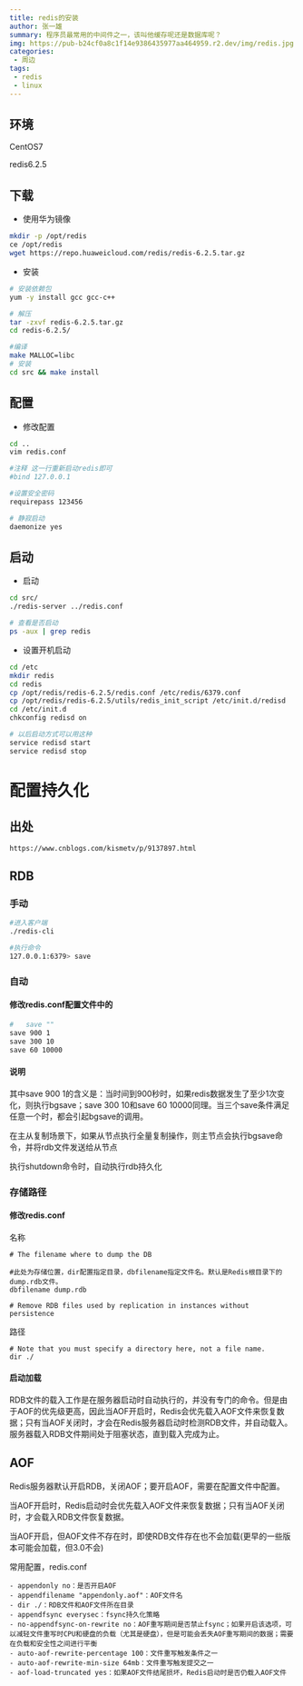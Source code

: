 ```yaml
---
title: redis的安装
author: 张一雄
summary: 程序员最常用的中间件之一，该叫他缓存呢还是数据库呢？
img: https://pub-b24cf0a8c1f14e9386435977aa464959.r2.dev/img/redis.jpg
categories:
 - 周边
tags:
 - redis
 - linux
---
```


## 环境

CentOS7 

redis6.2.5

## 下载

- 使用华为镜像

```sh
mkdir -p /opt/redis
ce /opt/redis
wget https://repo.huaweicloud.com/redis/redis-6.2.5.tar.gz
```

- 安装

```sh
# 安装依赖包
yum -y install gcc gcc-c++

# 解压
tar -zxvf redis-6.2.5.tar.gz
cd redis-6.2.5/

#编译
make MALLOC=libc
# 安装
cd src && make install
```

## 配置

- 修改配置

```sh
cd ..
vim redis.conf

#注释 这一行重新启动redis即可
#bind 127.0.0.1

#设置安全密码
requirepass 123456

# 静寂启动	
daemonize yes
```

## 启动

- 启动

```sh
cd src/
./redis-server ../redis.conf

# 查看是否启动
ps -aux | grep redis
```

- 设置开机启动

```sh
cd /etc
mkdir redis
cd redis
cp /opt/redis/redis-6.2.5/redis.conf /etc/redis/6379.conf
cp /opt/redis/redis-6.2.5/utils/redis_init_script /etc/init.d/redisd
cd /etc/init.d
chkconfig redisd on

# 以后启动方式可以用这种
service redisd start
service redisd stop
```

# 配置持久化

## 出处

```http
https://www.cnblogs.com/kismetv/p/9137897.html
```

## RDB

### 手动

```sh
#进入客户端
./redis-cli 

#执行命令
127.0.0.1:6379> save
```

### 自动

#### 修改redis.conf配置文件中的

```sh
#   save ""
save 900 1
save 300 10
save 60 10000
```

#### 说明

其中save 900 1的含义是：当时间到900秒时，如果redis数据发生了至少1次变化，则执行bgsave；save 300 10和save 60 10000同理。当三个save条件满足任意一个时，都会引起bgsave的调用。

在主从复制场景下，如果从节点执行全量复制操作，则主节点会执行bgsave命令，并将rdb文件发送给从节点

执行shutdown命令时，自动执行rdb持久化

### 存储路径

#### 修改redis.conf

名称

```properties
# The filename where to dump the DB

#此处为存储位置，dir配置指定目录，dbfilename指定文件名。默认是Redis根目录下的dump.rdb文件。
dbfilename dump.rdb 

# Remove RDB files used by replication in instances without persistence
```

路径

```properties
# Note that you must specify a directory here, not a file name.
dir ./
```

#### 启动加载

RDB文件的载入工作是在服务器启动时自动执行的，并没有专门的命令。但是由于AOF的优先级更高，因此当AOF开启时，Redis会优先载入AOF文件来恢复数据；只有当AOF关闭时，才会在Redis服务器启动时检测RDB文件，并自动载入。服务器载入RDB文件期间处于阻塞状态，直到载入完成为止。

## AOF

Redis服务器默认开启RDB，关闭AOF；要开启AOF，需要在配置文件中配置。

当AOF开启时，Redis启动时会优先载入AOF文件来恢复数据；只有当AOF关闭时，才会载入RDB文件恢复数据。

当AOF开启，但AOF文件不存在时，即使RDB文件存在也不会加载(更早的一些版本可能会加载，但3.0不会)

常用配置，redis.conf

```properties
- appendonly no：是否开启AOF
- appendfilename "appendonly.aof"：AOF文件名
- dir ./：RDB文件和AOF文件所在目录
- appendfsync everysec：fsync持久化策略
- no-appendfsync-on-rewrite no：AOF重写期间是否禁止fsync；如果开启该选项，可以减轻文件重写时CPU和硬盘的负载（尤其是硬盘），但是可能会丢失AOF重写期间的数据；需要在负载和安全性之间进行平衡
- auto-aof-rewrite-percentage 100：文件重写触发条件之一
- auto-aof-rewrite-min-size 64mb：文件重写触发提交之一
- aof-load-truncated yes：如果AOF文件结尾损坏，Redis启动时是否仍载入AOF文件
```

